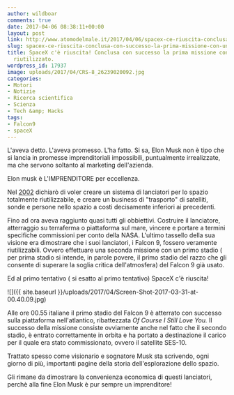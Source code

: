 ```yaml
---
author: wildboar
comments: true
date: 2017-04-06 08:38:11+00:00
layout: post
link: http://www.atomodelmale.it/2017/04/06/spacex-ce-riuscita-conclusa-con-successo-la-prima-missione-con-un-primo-stadio-riutilizzato/
slug: spacex-ce-riuscita-conclusa-con-successo-la-prima-missione-con-un-primo-stadio-riutilizzato
title: SpaceX c'è riuscita! Conclusa con successo la prima missione con un primo stadio
  riutilizzato.
wordpress_id: 17937
image: uploads/2017/04/CRS-8_26239020092.jpg
categories:
- Motori
- Notizie
- Ricerca scientifica
- Scienza
- Tech &amp; Hacks
tags:
- Falcon9
- spaceX
---
```


L'aveva detto. L'aveva promesso. L'ha fatto.
Si sa, Elon Musk non è tipo che si lancia in promesse imprenditoriali impossibili, puntualmente irrealizzate, ma che servono soltanto al marketing dell'azienda.

Elon musk è L'IMPRENDITORE per eccellenza.

Nel [2002](http://www.bloomberg.com/graphics/2015-elon-musk-spacex/) dichiarò di voler creare un sistema di lanciatori per lo spazio totalmente riutilizzabile, e creare un business di "trasporto" di satelliti, sonde e persone nello spazio a costi decisamente inferiori ai precedenti.

Fino ad ora aveva raggiunto quasi tutti gli obbiettivi. Costruire il lanciatore, atterraggio su terraferma o piattaforma sul mare, vincere e portare a termini specifiche commissioni per conto della NASA.
L'ultimo tassello della sua visione era dimostrare che i suoi lanciatori, i Falcon 9, fossero veramente riutilizzabili. Ovvero effettuare una seconda missione con un primo stadio ( per prima stadio si intende, in parole povere, il primo stadio del razzo che gli consente di superare la soglia critica dell'atmosfera) del Falcon 9 già usato.

Ed al primo tentativo ( si esatto al primo tentativo) SpaceX c'è riuscita!

![]({{ site.baseurl }}/uploads/2017/04/Screen-Shot-2017-03-31-at-00.40.09.jpg)

Alle ore 00.55 italiane il primo stadio del Falcon 9 è atterrato con successo sulla piattaforma nell'atlantico, ribattezzata _Of Course I Still Love You._ Il successo della missione consiste ovviamente anche nel fatto che il secondo stadio, è entrato correttamente in orbita e ha portato a destinazione il carico per il quale era stato commissionato, ovvero il satellite SES-10.

Trattato spesso come visionario e sognatore Musk sta scrivendo, ogni giorno di più, importanti pagine della storia dell'esplorazione dello spazio.

Gli rimane da dimostrare la convenienza economica di questi lanciatori, perchè alla fine Elon Musk è pur sempre un imprenditore!

